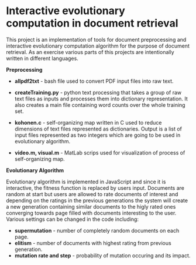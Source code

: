 # Interactive evolutionary computation in document retrieval

This project is an implementation of tools for document preprocessing and interactive evolutionary computation algorithm for the purpose of document retrieval. As an exercise various parts of this projects are intentionally written in different languages. 

**Preprocessing**

- **allpdf2txt** - bash file used to convert PDF input files into raw text.
- **createTraining.py** - python text processing that takes a group of raw text files as inputs and processes them into dictionary representation. It also creates a main file containing word counts over the whole training set. 
- **kohonen.c** - self-organizing map written in C used to reduce dimensions of text files represented as dictionaries. Output is a list of input files represented as two integers which are going to be used in evolutionary algorithm.


- **video.m, visual.m** - MatLab scrips used for visualization of process of self-organizing map.

**Evolutionary Algorithm**

Evolutionary algorithm is implemented in JavaScript and since it is interactive, the fitness function is replaced by users input. Documents are random at start but users are allowed to rate documents of interest and depending on the ratings in the previous generations the system will create a new generation containing similar documents to the higly rated ones converging towards page filled with documents interesting to the user. Various settings can be changed in the code including: 
- **supermutation** - number of completely random documents on each page.
- **elitism** - number of documents with highest rating from previous generation.
- **mutation rate and step** - probability of mutation occuring and its impact.
